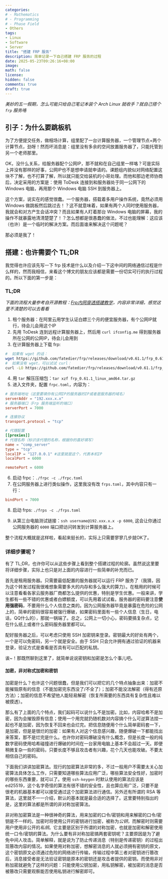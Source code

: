 ```yaml
---
categories:
# - Mathematics
# - Programming
# - Phase Field
- Others
tags:
- Linux
- Software
- Server
title: "搭建 FRP 服务"
description: 简单记录一下自己搭建 FRP 服务的过程
date: 2025-05-23T09:26:16+08:00
image: 
math: false
license: 
hidden: false
comments: true
draft: true
---
```


*美妙的五一假期，怎么可能只给自己笔记本装个 Arch Linux 就收手？就自己搭个 `frp` 服务咯*

## 引子：为什么要跳板机

为了方便提交任务，做相场计算，组里配了一台计算服务器，一个管理节点+两个计算节点，劲呀！然而坏消息是：组里没有多余的空间放置服务器了，只能托管到另一个老师那里。

OK，没什么关系，给服务器配个公网IP，那不就和在自己组里一样咯？可是实际上并没有那样的好事，公网IP也不是想申请就申请的。课题组内貌似对网络配置这块不了解，也不打算了解，所以就只能交给装机的小哥处理。而他和那边老师协商后，决定采用的方案是：使用 ToDesk 连接到和服务器处于同一公网下的 Windows 电脑，再用那个 Windows 电脑 SSH 到服务器上。

这个方案，说实在的感觉很蠢。一个服务器，搭载着多用户操作系统，竟然必须用 Windows 做跳板然后跳过去！？这不就意味着，如果有两个人同时使用服务器，我就会和对方产生会话冲突？而且如果有人盯着那台 Windows 电脑的屏幕，我的操作不就暴露地清清楚楚了！？怎么想都是很愚蠢的做法，不过也能理解：这应该（也许）是一个临时的解决方案。而后面谁来解决这个问题呢？

那必须是我了！

## 搭建：也许需要个 TL;DR

我觉得也许应该先写一下 frp 技术是什么以及介绍一下这中间的网络通信过程是什么样的，然而我相信，来看这个博文的朋友应该都是需要一份切实可行的执行过程的。所以下面的第一步是：

### TL;DR
*下面的流程大量参考自开源教程：[Frp内网穿透搭建教学](https://github.com/CNFlyCat/UsefulTutorials/)，内容非常详细，感觉这里不清楚的可以去看看*

1. 租个服务器：在阿里云用学生认证白嫖三个月的便宜服务器，有个公网IP就行，待会儿会用这个IP
2. 先用 ToDesk 连到远程计算服务器上，然后用 `curl ifconfig.me` 得到服务器所在公网的公网IP，待会儿会用到
3. 在计算服务器上下载 frp: 

```sh
#  如果有 wget 的话：
wget https://github.com/fatedier/frp/releases/download/v0.61.1/frp_0.61.1_linux_amd64.tar.gz
#  如果没有 wget，可以试试 curl：
curl -LO https://github.com/fatedier/frp/releases/download/v0.61.1/frp_0.61.1_linux_amd64.tar.gz
```

4. 用 `tar` 解压压缩包：`tar xzf frp_0.61.1_linux_amd64.tar.gz`
5. 进入文件夹，配置 `frpc.toml`，内容为：

```toml
# 服务端地址（这里要填你有公网IP的服务器的IP或者是服务器的域名）
serverAddr = "192.xxx.x.x"
# 服务器端口（Frp 服务端监听的端口）
serverPort = 7000

# 连接协议
transport.protocol = "tcp"

# 代理配置
[[proxies]]
# 代理名称（标识该代理的名称，根据你的喜好填写）
name = "comp_server"
type = "tcp"
localIP = "127.0.0.1" #这里就是这个，代表本机IP
localPort = 6000

remotePort = 6000
```

6. 启动 frpc：`./frpc -c ./frpc.toml`
7. 在公网服务器上进行类似操作，这里我没有改 `frps.toml`，其中内容只有一行：

```toml
bindPort = 7000
```

<!-- 这样的服务器端配置显得有些简陋了，不过目前来讲是完全够用的。然而如果你需要更详细的配置，或者更完善的配置的话，可以参考上述的开源教程。需要注意的是，这个地方的 `7000` 完全是默认的一个值，而这个值是可以自己选择的。一般来讲端口号会尽量选择比较大的数字（高位端口），目的主要是为了安全着想。如果这个地方你在上面的客户端使用的 `ServerPort` 是别的端口号，请在下面的 `bindPort` 中保持一致。 -->

8. 启动 frps: `./frps -c ./frps.toml`

9. 从第三台电脑测试链接：`ssh username@192.xxx.x.x -p 6000`, 这会让你通过公网服务器的 `6000` 端口把访问转发到计算服务器上。


整个流程大概就是这样啦，看起来挺长的，实际上只需要寥寥几步就OK了。

### 详细步骤呢？

有了 TL;DR，也许你可以从这些步骤上看到整个搭建过程的轮廓。虽然说这里要将详细步骤，实际上也只是对上面的内容进行一些简单的补充而已。

首先是租用服务器。只需要最低配置的服务器就可以运行 FRP 服务了（我猜，因为这个转发过程我很难想象需要多大的内存和多么强大的算力）。在租用的时候可以注意看看各家云服务器厂商都怎么提供的优惠，特别是学生优惠。一般来讲，学生都有一些不错的优惠或者白嫖额度，可以先用着试试看。服务器的密码要注意**使用强密码**，不要用什么个人信息之类的。因为公网服务器毕竟是暴露在危险的公网上的，简单的密码很容易被强行爆破，如果密码里面有一些个人信息（生日，电话，QQ什么的），那就一锅端了。总之，公网上一切小心，密码要搞复杂点，记在什么纸上或者什么密码服务器里都可以。

配好服务器之后，可以考虑只使用 SSH 加密钥来登录。密钥最大的好处有两个，一个是可以免密码，另一个就是安全。由于 SSH 只会允许拥有通过验证的机器来登录，验证方式是查看是否具有可以匹配的私钥。

诶~！那既然聊到这里了，就简单说说密钥和加密是怎么个事儿吧。

#### 加密，非对称式加密和密钥

加密是什么？也许这个问题很蠢，但是我们可以把它的几个特点抽象出来：加密不能摧毁原有的信息（不能加密完东西没了\/不全了）；加密不能没法解密（得有还原方法）；加密的信息不希望他人能轻易解密（恢复所需要的东西具有复杂性且难以被摸透）。

那么有了上面的几个特点，我们起码可以说什么不是加密。比如，内容哈希不是加密，因为会摧毁原有信息；使用一个用完就扔随机数对内容搞个什么可逆算法捏一起也不是加密，因为恢复不回来也会烂完。把信息随便用个什么简单密码套一下，是加密，但是是很烂的加密：如果有人对这个信息感兴趣，随便爆破一下都能找出来答案，那不是烂完是什么。也许你对密码爆破没有什么概念，但是长度一般的纯数字密码使用哈希碰撞进行爆破的时间在一台家用电脑上基本不会超过一天。即便稍微复杂一些的密码，只要长度不够且攻击者有兴趣，花个几天也能攻破。不要太相信自己的密码。

下面我们讲讲加密算法。现行的加密算法非常的多，不过一般用户不需要太关心加密算法具体怎么工作，只需要知道哪些算法应用广泛，哪些算法安全性好，加密时的哪些东西重要，就可以了。使用 `ssh-keygen` 时默认使用的算法应该是 ed25519，这个名字奇怪的算法有很不错的安全性，且也算应用广泛，只要不是很老的机器基本都可以接受通过这个加密算法进行通信。另外还有所谓的 RSA 等算法，这里就不一一介绍，默认的基本就是最合适的选择了。这里要特别指出的是，这里的算法都是所谓的非对称加密算法。

非对称加密算法是一种很神奇的算法，用来加密的口令\/密钥和用来解密的口令\/密钥是不一样的。加密时将使用公开的密钥进行加密，被称为*公钥*，而解密时则需要用户使用非公开的*私钥*。它主要是区别于所谓的对称加密，也就是加密和解密使用统一口令\/密钥的算法。为什么要有非对称加密搞两套密钥呢？主要原因是为了避免中间人攻击。简单解释，就是说为了防止传递消息（特别是传递密钥）的过程出现篡改内容的情况。如果使用对称加密，想解密消息的人就必须拥有密钥的原文，这个密钥原文必须通过危险的网络进行传输，传输过程中第三者对密钥进行篡改后，消息接受者是无法验证密钥是原本的密钥还是攻击者提供的密钥。而使用非对称加密就避免了这样的问题：只能使用公钥加密，用私钥解密，被加密的消息是否被篡改只需要观察能否使用私钥进行解密即可。

